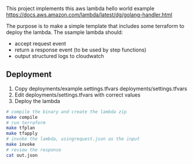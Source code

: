 This project implements this aws lambda hello world example  https://docs.aws.amazon.com/lambda/latest/dg/golang-handler.html

The purpose is to make a simple template that includes some terraform to deploy the lambda. The ssample lambda should:
 - accept request event
 - return a response event (to be used by step functions)
 - output structured logs to cloudwatch

## Deployment

1) Copy deployments/example.settings.tfvars deployments/settings.tfvars
2) Edit deployments/settings.tfvars with correct values
3) Deploy the lambda
```bash
# compile the binary and create the lambda zip
make compile
# run terraform
make tfplan
make tfapply
# invoke the lambda, usingrequest.json as the input
make invoke
# review the response
cat out.json
```